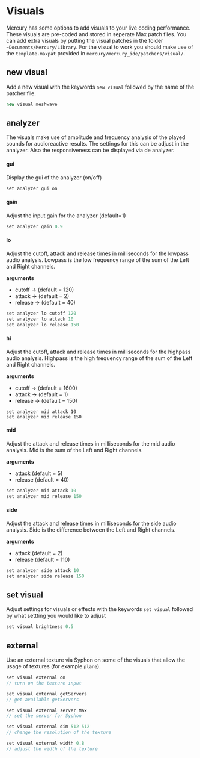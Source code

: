 # Visuals

Mercury has some options to add visuals to your live coding performance. These visuals are pre-coded and stored in seperate Max patch files. You can add extra visuals by putting the visual patches in the folder `~Documents/Mercury/Library`. For the visual to work you should make use of the `template.maxpat` provided in `mercury/mercury_ide/patchers/visual/`.

## new visual

Add a new visual with the keywords `new visual` followed by the name of the patcher file.

```java
new visual meshwave
```

## analyzer

The visuals make use of amplitude and frequency analysis of the played sounds for audioreactive results. The settings for this can be adjust in the analyzer. Also the responsiveness can be displayed via de analyzer.

#### gui

Display the gui of the analyzer (on/off)

```java
set analyzer gui on
```

#### gain

Adjust the input gain for the analyzer (default=1)

```java
set analyzer gain 0.9
```

#### lo

Adjust the cutoff, attack and release times in milliseconds for the lowpass audio analysis. Lowpass is the low frequency range of the sum of the Left and Right channels. 

**arguments**

- cutoff -> (default = 120)
- attack -> (default = 2)
- release -> (default = 40)

```java
set analyzer lo cutoff 120
set analyzer lo attack 10
set analyzer lo release 150
```

#### hi

Adjust the cutoff, attack and release times in milliseconds for the highpass audio analysis. Highpass is the high frequency range of the sum of the Left and Right channels. 

**arguments**

- cutoff -> (default = 1600)
- attack -> (default = 1)
- release -> (default = 150)

```
set analyzer mid attack 10
set analyzer mid release 150
```

#### mid

Adjust the attack and release times in milliseconds for the mid audio analysis. Mid is the sum of the Left and Right channels.

**arguments**

- attack (default = 5)
- release (default = 40)

```java
set analyzer mid attack 10
set analyzer mid release 150
```

#### side

Adjust the attack and release times in milliseconds for the side audio analysis. Side is the difference between the Left and Right channels.

**arguments**

- attack (default = 2)
- release (default = 110)

```java
set analyzer side attack 10
set analyzer side release 150
```

## set visual

Adjust settings for visuals or effects with the keywords `set visual` followed by what settting you would like to adjust

```java
set visual brightness 0.5
```

## external

Use an external texture via Syphon on some of the visuals that allow the usage of textures (for example `plane`).

```java
set visual external on
// turn on the texture input

set visual external getServers
// get available getServers

set visual external server Max
// set the server for Syphon

set visual external dim 512 512
// change the resolution of the texture

set visual external width 0.8
// adjust the width of the texture
```

